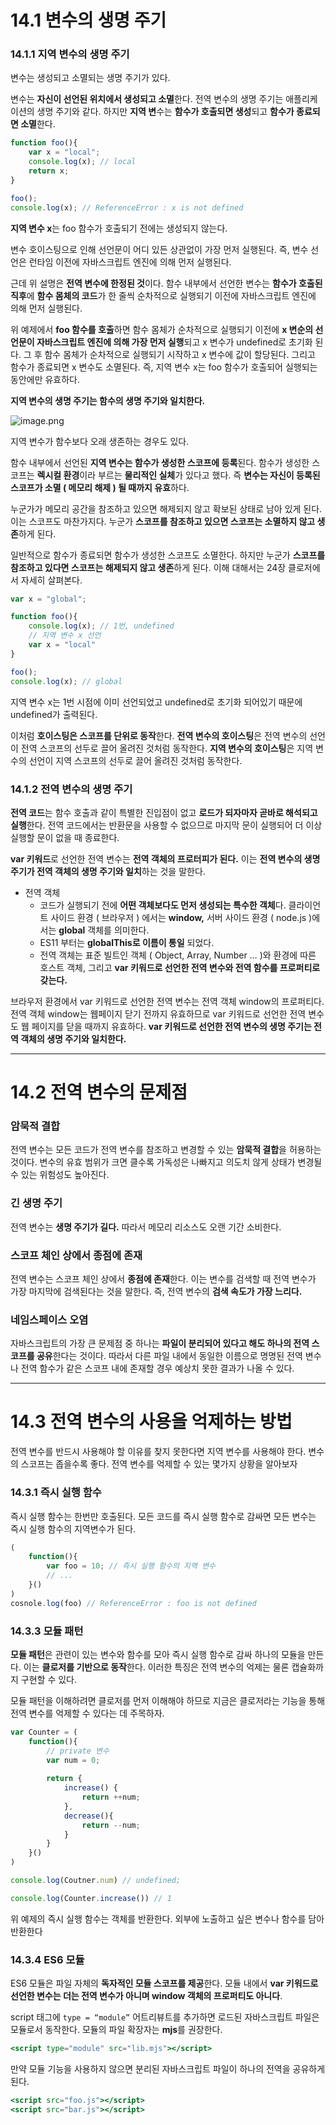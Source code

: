 # 14.1 변수의 생명 주기

### 14.1.1 지역 변수의 생명 주기

변수는 생성되고 소멸되는 생명 주기가 있다. 

변수는 **자신이 선언된 위치에서 생성되고 소멸**한다. 전역 변수의 생명 주기는 애플리케이션의 생명 주기와 같다. 하지만 **지역 변**수는 **함수가 호출되면 생성**되고 **함수가 종료되면 소멸**한다.

```jsx
function foo(){
	var x = "local";
	console.log(x); // local
	return x;
}

foo();
console.log(x); // ReferenceError : x is not defined
```

**지역 변수 x**는 foo 함수가 호출되기 전에는 생성되지 않는다.

변수 호이스팅으로 인해 선언문이 어디 있든 상관없이 가장 먼저 실행된다. 즉, 변수 선언은 런타임 이전에 자바스크립트 엔진에 의해 먼저 실행된다. 

근데 위 설명은 **전역 변수에 한정된 것**이다. 함수 내부에서 선언한 변수는 **함수가 호출된 직후**에 **함수 몸체의 코드**가 한 줄씩 순차적으로 실행되기 이전에 자바스크립트 엔진에 의해 먼저 실행된다.

위 예제에서 **foo 함수를 호출**하면 함수 몸체가 순차적으로 실행되기 이전에 **x 변순의 선언문이 자바스크립트 엔진에 의해 가장 먼저 실행**되고 x 변수가 undefined로 초기화 된다. 그 후 함수 몸체가 순차적으로 실행되기 시작하고 x 변수에 값이 할당된다. 그리고 함수가 종료되면 x 변수도 소멸된다. 즉, 지역 변수 x는 foo 함수가 호출되어 실행되는 동안에만 유효하다. 

**지역 변수의 생명 주기는 함수의 생명 주기와 일치한다.**

![image.png](https://prod-files-secure.s3.us-west-2.amazonaws.com/24bf4afb-3dfc-4d55-842a-aa6eed837b5a/604abe4a-7092-4032-b28d-537a3d5ef1bf/image.png)

지역 변수가 함수보다 오래 생존하는 경우도 있다.

함수 내부에서 선언된 **지역 변수는 함수가 생성한 스코프에 등록**된다. 함수가 생성한 스코프는 **렉시컬 환경**이라 부르는 **물리적인 실체**가 있다고 했다. 즉 **변수는 자신이 등록된 스코프가 소멸 ( 메모리 해제 ) 될 때까지 유효**하다.

누군가가 메모리 공간을 참조하고 있으면 해제되지 않고 확보된 상태로 남아 있게 된다. 이는 스코프도 마찬가지다. 누군가 **스코프를 참조하고 있으면 스코프는 소멸하지 않고 생존**하게 된다.

일반적으로 함수가 종료되면 함수가 생성한 스코프도 소멸한다. 하지만 누군가 **스코프를 참조하고 있다면 스코프는 해제되지 않고 생존**하게 된다. 이해 대해서는 24장 클로저에서 자세히 살펴본다.

```jsx
var x = "global";

function foo(){
	console.log(x); // 1번, undefined
	// 지역 변수 x 선언
	var x = "local"
}

foo();
console.log(x); // global
```

지역 변수 x는 1번 시점에 이미 선언되었고 undefined로 초기화 되어있기 때문에 undefined가 출력된다. 

이처럼 **호이스팅은 스코프를 단위로 동작**한다. **전역 변수의 호이스팅**은 전역 변수의 선언이 전역 스코프의 선두로 끌어 올려진 것처럼 동작한다. **지역 변수의 호이스팅**은 지역 변수의 선언이 지역 스코프의 선두로 끌어 올려진 것처럼 동작한다.

### 14.1.2 전역 변수의 생명 주기

**전역 코드**는 함수 호출과 같이 특별한 진입점이 없고 **로드가 되자마자 곧바로 해석되고 실행**한다. 전역 코드에서는 반환문을 사용할 수 없으므로 마지막 문이 실행되어 더 이상 실행할 문이 없을 때 종료한다.

**var 키워드**로 선언한 전역 변수는 **전역 객체의 프로터피가 된다.** 이는 **전역 변수의 생명 주기가 전역 객체의 생명 주기와 일치**하는 것을 말한다.

- 전역 객체
    - 코드가 실행되기 전에 **어떤 객체보다도 먼저 생성되는 특수한 객체**다. 클라이언트 사이드 환경 ( 브라우저 ) 에서는 **window,** 서버 사이드 환경 ( node.js )에서는 **global** 객체를 의미한다.
    - ES11 부터는 **globalThis로 이름이 통일** 되었다.
    - 전역 객체는 표준 빌트인 객체 ( Object, Array, Number … )와 환경에 따른 호스트 객체, 그리고 **var 키워드로 선언한 전역 변수와 전역 함수를 프로퍼티로 갖는다.**

브라우저 환경에서 var 키워드로 선언한 전역 변수는 전역 객체 window의 프로퍼티다. 전역 객체 window는 웹페이지 닫기 전까지 유효하므로 var 키워드로 선언한 전역 변수도 웹 페이지를 닫을 때까지 유효하다. **var 키워드로 선언한 전역 변수의 생명 주기는 전역 객체의 생명 주기와 일치한다.**

---

# 14.2 전역 변수의 문제점

### 암묵적 결합

전역 변수는 모든 코드가 전역 변수를 참조하고 변경할 수 있는 **암묵적 결합**을 허용하는 것이다. 변수의 유효 범위가 크면 클수록 가독성은 나빠지고 의도치 않게 상태가 변경될 수 있는 위험성도 높아진다.

### 긴 생명 주기

전역 변수는 **생명 주기가 길다.** 따라서 메모리 리소스도 오랜 기간 소비한다.

### 스코프 체인 상에서 종점에 존재

전역 변수는 스코프 체인 상에서 **종점에 존재**한다. 이는 변수를 검색할 때 전역 변수가 가장 마지막에 검색된다는 것을 말한다. 즉, 전역 변수의 **검색 속도가 가장 느리다.**

### 네임스페이스 오염

자바스크립트의 가장 큰 문제점 중 하나는 **파일이 분리되어 있다고 해도 하나의 전역 스코프를 공유**한다는 것이다. 따라서 다른 파일 내에서 동일한 이름으로 명명된 전역 변수나 전역 함수가 같은 스코프 내에 존재할 경우 예상치 못한 결과가 나올 수 있다.

---

# 14.3 전역 변수의 사용을 억제하는 방법

전역 변수를 반드시 사용해야 할 이유를 찾지 못한다면 지역 변수를 사용해야 한다. 변수의 스코프는 좁을수록 좋다. 전역 변수를 억제할 수 있는 몇가지 상황을 알아보자

### 14.3.1 즉시 실행 함수

즉시 실행 함수는 한번만 호출된다. 모든 코드를 즉시 실행 함수로 감싸면 모든 변수는 즉시 실행 함수의 지역변수가 된다.

```jsx
(
	function(){
		var foo = 10; // 즉시 실행 함수의 지역 변수
		// ...
	}()
)
cosnole.log(foo) // ReferenceError : foo is not defined
```

### 14.3.3 모듈 패턴

**모듈 패턴**은 관련이 있는 변수와 함수를 모아 즉시 실행 함수로 감싸 하나의 모듈을 만든다. 이는 **클로저를 기반으로 동작**한다. 이러한 특징은 전역 변수의 억제는 물론 캡슐화까지 구현할 수 있다.

모듈 패턴을 이해하려면 클로저를 먼저 이해해야 하므로 지금은 클로저라는 기능을 통해 전역 변수를 억제할 수 있다는 데 주목하자.

```jsx
var Counter = (
	function(){
		// private 변수
		var num = 0;
		
		return {
			increase() {
				return ++num;
			},
			decrease(){
				return --num;
			}
		}
	}()
)

console.log(Coutner.num) // undefined;

console.log(Counter.increase()) // 1
```

위  예제의 즉시 실행 함수는 객체를 반환한다. 외부에 노출하고 싶은 변수나 함수를 담아 반환한다

### 14.3.4 ES6 모듈

ES6  모듈은 파일 자체의 **독자적인 모듈 스코프를 제공**한다. 모듈 내에서 **var 키워드로 선언한 변수는 더는 전역 변수가 아니며 window 객체의 프로퍼티도 아니다**.

script 태그에 `type = “module”` 어트리뷰트를 추가하면 로드된 자바스크립트 파일은 모듈로서 동작한다. 모듈의 파일 확장자는 **mjs**를 권장한다.

```jsx
<script type="module" src="lib.mjs"></script>
```

만약 모듈 기능을 사용하지 않으면 분리된 자바스크립트 파일이 하나의 전역을 공유하게 된다.

```jsx
<script src="foo.js"></script>
<script src="bar.js"></script>
```
